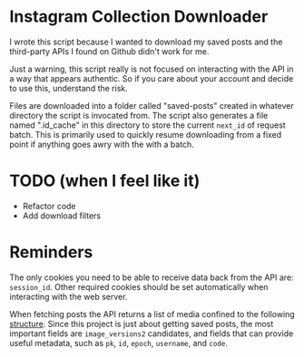 # Instagram Collection Downloader

I wrote this script because I wanted to download my saved posts and the third-party APIs 
I found on Github didn't work for me.

Just a warning, this script really is not focused on interacting with the API in a way that 
appears authentic. So if you care about your account and decide to use this, understand the 
risk.

Files are downloaded into a folder called "saved-posts" created in whatever directory the 
script is invocated from. 
The script also generates a file named ".id_cache" in this directory to store the current
`next_id` of request batch. This is primarily used to quickly resume downloading from a fixed
point if anything goes awry with the with a batch. 

# TODO (when I feel like it)

- Refactor code
- Add download filters

# Reminders

The only cookies you need to be able to receive data back from the API are: 
``session_id``. Other required cookies should be set automatically when interacting
with the web server.

When fetching posts the API returns a list of media confined to the following [structure](docs/media.md).
Since this project is just about getting saved posts, the most important fields are ``image_versions2`` candidates,
and fields that can provide useful metadata, such as `pk`, `id`, `epoch`, `username`, and `code`.
